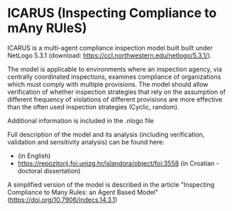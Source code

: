 # ICARUS (Inspecting Compliance to mAny RUleS)

ICARUS is a multi-agent compliance inspection model built built under NetLogo 5.3.1 (download: https://ccl.northwestern.edu/netlogo/5.3.1/). 

The model is applicable to environments where an inspection agency, via centrally coordinated inspections, examines compliance of organizations which must comply with multiple provisions. The model should allow verification of whether inspection strategies that rely on the assumption of different frequency of violations of different provisions are more effective than the often used inspection strategies (Cyclic, random).

Additional information is included in the .nlogo file

Full description of the model and its analysis (including verification, validation and sensitivity analysis) can be found here:
* (in English)
* https://repozitorij.foi.unizg.hr/islandora/object/foi:3558 (in Croatian - doctoral dissertation)

A simplified version of the model is described in the article "Inspecting Compliance to Many Rules: an Agent Based Model" (https://doi.org/10.7906/indecs.14.3.1)
